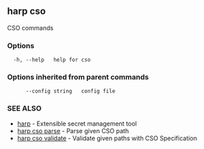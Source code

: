 ## harp cso

CSO commands

### Options

```
  -h, --help   help for cso
```

### Options inherited from parent commands

```
      --config string   config file
```

### SEE ALSO

* [harp](harp.md)	 - Extensible secret management tool
* [harp cso parse](harp_cso_parse.md)	 - Parse given CSO path
* [harp cso validate](harp_cso_validate.md)	 - Validate given paths with CSO Specification

